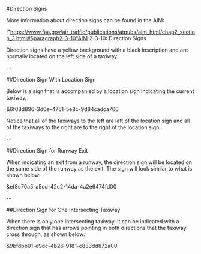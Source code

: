 #Direction Signs

More information about direction signs can be found in the AIM:

!"https://www.faa.gov/air_traffic/publications/atpubs/aim_html/chap2_section_3.html#$paragraph2-3-10"AIM 2-3-10: Direction Signs

Direction signs have a yellow background with a black inscription and are normally located on the left side of a taxiway.

--

##Direction Sign With Location Sign

Below is a sign that is accompanied by a location sign indicating the current taxiway.

&6f08d896-3d0e-4751-5e8c-9d84cadca700

Notice that all of the taxiways to the left are left of the location sign and all of the taxiways to the right are to the right of the location sign.

--

##Direction Sign for Runway Exit

When indicating an exit from a runway, the direction sign will be located on the same side of the runway as the exit. The sign will look similar to what is shown below:

&ef8c70a5-a5cd-42c2-14da-4a2e6474fd00

--

##Direction Sign for One Intersecting Taxiway

When there is only one intersecting taxiway, it can be indicated with a direction sign that has arrows pointing in both directions that the taxiway cross through, as shown below: 


&9bfdbb01-e9dc-4b26-9181-c883dd872a00
